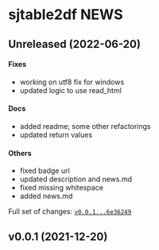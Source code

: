 # sjtable2df NEWS

## Unreleased (2022-06-20)

#### Fixes

* working on utf8 fix for windows
* updated logic to use read_html
#### Docs

* added readme; some other refactorings
* updated return values
#### Others

* fixed badge url
* updated description and news.md
* fixed missing whitespace
* added news.md

Full set of changes: [`v0.0.1...6e36249`](https://github.com/kapsner/sjtable2df/compare/v0.0.1...6e36249)

## v0.0.1 (2021-12-20)

